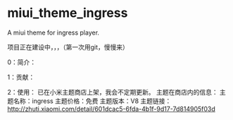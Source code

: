 # miui_theme_ingress

A miui theme for ingress player.

项目正在建设中，，，（第一次用git，慢慢来）

0：简介：

1：贡献：

2：使用：
已在小米主题商店上架，我会不定期更新。
  主题在商店内的信息：
    主题名称：ingress
    主题价格：免费
    主题版本：V8
    主题链接：http://zhuti.xiaomi.com/detail/601dcac5-6fda-4b1f-9d17-7d814905f03d


